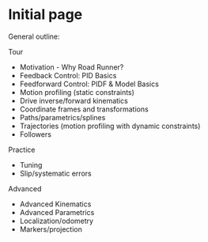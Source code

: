 # Initial page

General outline:

Tour

* Motivation - Why Road Runner?
* Feedback Control: PID Basics
* Feedforward Control: PIDF & Model Basics
* Motion profiling \(static constraints\)
* Drive inverse/forward kinematics
* Coordinate frames and transformations
* Paths/parametrics/splines
* Trajectories \(motion profiling with dynamic constraints\)
* Followers

Practice

* Tuning
* Slip/systematic errors

Advanced

* Advanced Kinematics
* Advanced Parametrics
* Localization/odometry
* Markers/projection

